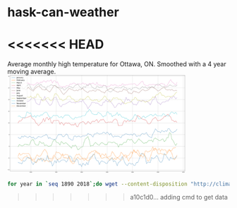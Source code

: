 # hask-can-weather
<<<<<<< HEAD
=======

Average monthly high temperature for Ottawa, ON. Smoothed with a 4 year moving average.
<img src="Figure_1_cropped.png?raw=true" width="80%">

```bash
for year in `seq 1890 2018`;do wget --content-disposition "http://climate.weather.gc.ca/climate_data/bulk_data_e.html?format=csv&stationID=4333&Year=${year}&Day=14&timeframe=2&submit= Download+Data" ;done
```


>>>>>>> a10c1d0... adding cmd to get data
